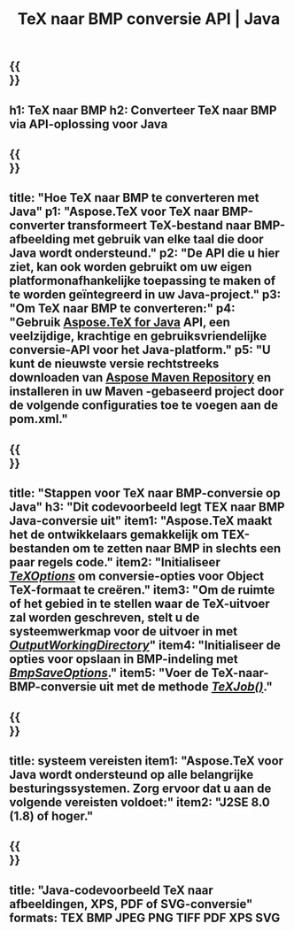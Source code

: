 ﻿---
translation: true
template: /_templates/_conversion-child-java.md
title: TeX naar BMP conversie API | Java
description: TeX naar BMP conversie functionaliteit. Integreer deze on-premise Java-bibliotheek in uw project of gebruik platformonafhankelijke applicaties om TeX naar BMP te converteren.
keywords: tex naar bmp api java, tex2bmp integratie
url: /java/conversion/tex-to-bmp/
family: tex
platformtag: java
feature: conversion
informat: TEX
outformat: BMP
otherformats: PNG JPEG TIFF PDF XPS SVG
---

{{<section banner>}}
---
h1: TeX naar BMP
h2: Converteer TeX naar BMP via API-oplossing voor Java
---

{{<section overview>}}
---
title: "Hoe TeX naar BMP te converteren met Java"
p1: "Aspose.TeX voor TeX naar BMP-converter transformeert TeX-bestand naar BMP-afbeelding met gebruik van elke taal die door Java wordt ondersteund."
p2: "De API die u hier ziet, kan ook worden gebruikt om uw eigen platformonafhankelijke toepassing te maken of te worden geïntegreerd in uw Java-project."
p3: "Om TeX naar BMP te converteren:"
p4: "Gebruik [Aspose.TeX for Java](https://products.aspose.com/tex/java) API, een veelzijdige, krachtige en gebruiksvriendelijke conversie-API voor het Java-platform."
p5: "U kunt de nieuwste versie rechtstreeks downloaden van [Aspose Maven Repository](https://repository.aspose.com/tex/) en installeren in uw Maven -gebaseerd project door de volgende configuraties toe te voegen aan de pom.xml."
---

{{<section feature1>}}
---
title: "Stappen voor TeX naar BMP-conversie op Java"
h3: "Dit codevoorbeeld legt TEX naar BMP Java-conversie uit"
item1: "Aspose.TeX maakt het de ontwikkelaars gemakkelijk om TEX-bestanden om te zetten naar BMP in slechts een paar regels code."
item2: "Initialiseer [*TeXOptions*](https://reference.aspose.com/tex/java/com.aspose.tex/TeXOptions) om conversie-opties voor Object TeX-formaat te creëren."
item3: "Om de ruimte of het gebied in te stellen waar de TeX-uitvoer zal worden geschreven, stelt u de systeemwerkmap voor de uitvoer in met [*OutputWorkingDirectory*](https://reference.aspose.com/tex/java/com.aspose.tex/TeXOptions#getOutputWorkingDirectory--)"
item4: "Initialiseer de opties voor opslaan in BMP-indeling met [*BmpSaveOptions*](https://reference.aspose.com/tex/java/com.aspose.tex.rendering/BmpSaveOptions)."
item5: "Voer de TeX-naar-BMP-conversie uit met de methode [*TeXJob()*](https://reference.aspose.com/tex/java/com.aspose.tex/TeXJob)."
---

{{<section feature2>}}
---
title: systeem vereisten
item1: "Aspose.TeX voor Java wordt ondersteund op alle belangrijke besturingssystemen. Zorg ervoor dat u aan de volgende vereisten voldoet:"
item2: "J2SE 8.0 (1.8) of hoger."
---

{{<section widget>}}
---
title: "Java-codevoorbeeld TeX naar afbeeldingen, XPS, PDF of SVG-conversie"
formats: TEX BMP JPEG PNG TIFF PDF XPS SVG
---